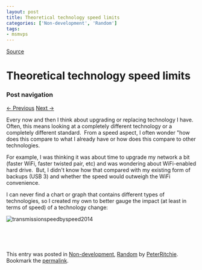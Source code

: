 ```yaml
---
layout: post
title: Theoretical technology speed limits
categories: ['Non-development', 'Random']
tags:
- msmvps
---
```

[Source](http://pr-blog.azurewebsites.net/2014/02/22/theoretical-technology-speed-limits/ "Permalink to Theoretical technology speed limits")

# Theoretical technology speed limits

### Post navigation

[← Previous][1] [Next →][2]

Every now and then I think about upgrading or replacing technology I have.  Often, this means looking at a completely different technology or a completely different standard.  From a speed aspect, I often wonder "how does this compare to what I already have or how does this compare to other technologies.

For example, I was thinking it was about time to upgrade my network a bit (faster WiFi, faster twisted pair, etc) and was wondering about WiFi-enabled hard drive.  But, I didn't know how that compared with my existing form of backups (USB 3) and whether the speed would outweigh the WiFi convenience.

I can never find a chart or graph that contains different types of technologies, so I created my own to better gauge the impact (at least in terms of speed) of a technology change:

![transmissionspeedbyspeed2014][3]

 

 

This entry was posted in [Non-development][4], [Random][5] by [PeterRitchie][6]. Bookmark the [permalink][7]. 

[1]: http://pr-blog.azurewebsites.net/2014/02/05/generating-windows-phone-and-windows-store-application-images/
[2]: http://pr-blog.azurewebsites.net/2014/02/24/generating-windows-phone-and-windows-store-application-imagesthe-vector-version/
[3]: http://pr-blog.azurewebsites.net/wp-content/uploads/2014/02/transmissionspeedbyspeed20142.png
[4]: http://pr-blog.azurewebsites.net/category/nondev/
[5]: http://pr-blog.azurewebsites.net/category/random/
[6]: http://pr-blog.azurewebsites.net/author/peterritchie/
[7]: http://pr-blog.azurewebsites.net/2014/02/22/theoretical-technology-speed-limits/ "Permalink to Theoretical technology speed limits"

